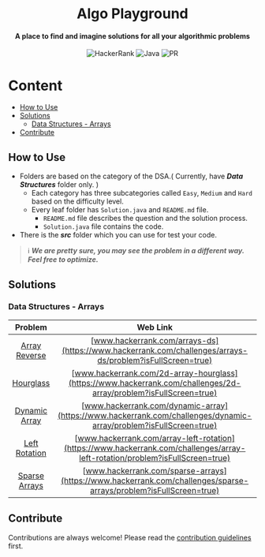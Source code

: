 <h1 align="center">Algo Playground</h1>

<h4 align="center">A place to find and imagine solutions for all your algorithmic problems</h4>

<div align="center">

![HackerRank](https://img.shields.io/badge/-Hackerrank-2EC866?style=Flat-square&logo=HackerRank&logoColor=white)
![Java](https://img.shields.io/badge/java-%23ED8B00.svg?style=Flat-square&logo=java&logoColor=white)
![PR](https://img.shields.io/static/v1?label=Made%20with%20%F0%9F%A4%8D%20by&message=develpoers&color=blue&style=Flat-square)

[comment]: <> (PR welcome badge - https://img.shields.io/static/v1?label=PRs&message=Welcome&color=ff69b4&style=Flat-square)

</div>

# Content
- [How to Use](#how-to-use)
- [Solutions](#solutions)
  - [Data Structures - Arrays](#data-structures---arrays)
- [Contribute](#contribute)

## How to Use
- Folders are based on the category of the DSA.( Currently, have ***Data Structures*** folder only. )
  - Each category has three subcategories called `Easy`, `Medium` and `Hard` based on the difficulty level.
  - Every leaf folder has `Solution.java` and `README.md` file.
    - `README.md` file describes the question and the solution process.
    - `Solution.java` file contains the code.
- There is the ***src*** folder which you can use for test your code. 


> ℹ️ ***We are pretty sure, you may see the problem in a different way. Feel free to optimize.***

## Solutions
### Data Structures - Arrays
|                                             Problem                                             |                                                            Web Link                                                            |                                             Solution                                              |
|:-----------------------------------------------------------------------------------------------:|:------------------------------------------------------------------------------------------------------------------------------:|:-------------------------------------------------------------------------------------------------:|
|   [Array Reverse](Data%20Structures/Arrays/One%20Dimensional/Easy/array%20reverse/README.md)    |           [www.hackerrank.com/arrays-ds](https://www.hackerrank.com/challenges/arrays-ds/problem?isFullScreen=true)            |  [Solution.java](Data%20Structures/Arrays/One%20Dimensional/Easy/array%20reverse/Solution.java)   |
|        [Hourglass](Data%20Structures/Arrays/Two%20Dimensional/Easy/hourglass/README.md)         |        [www.hackerrank.com/2d-array-hourglass](https://www.hackerrank.com/challenges/2d-array/problem?isFullScreen=true)        |     [Solution.java](Data%20Structures/Arrays/Two%20Dimensional/Easy/hourglass/Solution.java)      |
|   [Dynamic Array](Data%20Structures/Arrays/Two%20Dimensional/Easy/dynamic%20array/README.md)    |       [www.hackerrank.com/dynamic-array](https://www.hackerrank.com/challenges/dynamic-array/problem?isFullScreen=true)        |  [Solution.java](Data%20Structures/Arrays/Two%20Dimensional/Easy/dynamic%20array/Solution.java)   |
|   [Left Rotation](Data%20Structures/Arrays/One%20Dimensional/Easy/left%20rotation/README.md)    | [www.hackerrank.com/array-left-rotation](https://www.hackerrank.com/challenges/array-left-rotation/problem?isFullScreen=true)  |  [Solution.java](Data%20Structures/Arrays/One%20Dimensional/Easy/left%20rotation/Solution.java)   |
|  [Sparse Arrays](Data%20Structures/Arrays/One%20Dimensional/Medium/sparse%20arrays/README.md)   |       [www.hackerrank.com/sparse-arrays](https://www.hackerrank.com/challenges/sparse-arrays/problem?isFullScreen=true)        | [Solution.java](Data%20Structures/Arrays/One%20Dimensional/Medium/sparse%20arrays/Solution.java)  |
  

## Contribute
Contributions are always welcome! Please read the [contribution guidelines](contributing.md) first.
